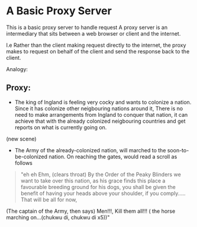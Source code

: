 # A Basic Proxy Server

 This is a basic proxy server to handle request
A proxy server is an intermediary that sits between a web browser or client and the internet.

I.e Rather than the client making request directly to the internet, the proxy makes to request on behalf of the client and send the response back to the client.

Analogy:

## Proxy:

- The king of Ingland is feeling very cocky and wants to colonize a nation. Since it has colonize other neigbouring nations around it, There is no need to make arrangements from Ingland to conquer that nation, it can achieve that with the already colonized neigbouring countries and get reports on what is currently going on.

(new scene)
- The Army of the already-colonized nation, will marched to the soon-to-be-colonized nation. On reaching the gates, would read a scroll as follows 
>"eh eh Ehm, (clears throat) By the Order of the Peaky Blinders we want to take over this nation, as his grace finds this place a favourable breeding ground for his dogs, you shall be given the benefit of having your heads above your shoulder, if you comply..... That will be all for now, 

(The captain of the Army, then says) Men!!!, Kill them all!!! ( the horse marching on...(chukwu di, chukwu di x5))"